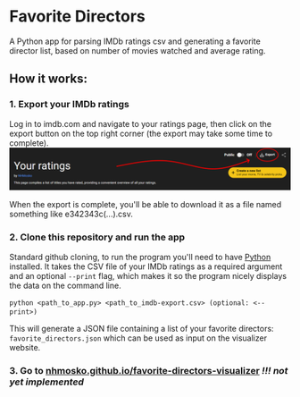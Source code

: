 # Favorite Directors
A Python app for parsing IMDb ratings csv and generating a favorite director list, based on number of movies watched and average rating.



## How it works:
### 1. Export your IMDb ratings
Log in to imdb.com and navigate to your ratings page, then click on the export button on the top right corner (the export may take some time to complete).
![imdb ratings page with circled export button](static/imdb-export.png)

When the export is complete, you'll be able to download it as a file named something like e342343c(...).csv.


### 2. Clone this repository and run the app
Standard github cloning, to run the program you'll need to have [Python](https://www.python.org/downloads/) installed.
It takes the CSV file of your IMDb ratings as a required argument and an optional `--print` flag, which makes it so the program nicely displays the data on the command line.
```
python <path_to_app.py> <path_to_imdb-export.csv> (optional: <--print>)
```
This will generate a JSON file containing a list of your favorite directors: `favorite_directors.json` which can be used as input on the visualizer website.

### 3. Go to [nhmosko.github.io/favorite-directors-visualizer](nhmosko.github.io/favorite-directors-visualizer) _!!! not yet implemented_





